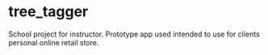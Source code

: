 # tree_tagger
School project for instructor.  Prototype app used intended to use for clients personal online retail store.
